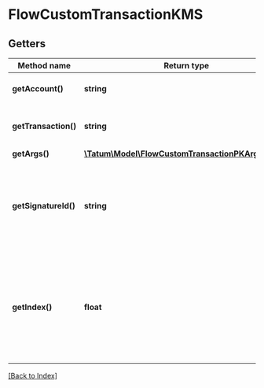# FlowCustomTransactionKMS

## Getters

Method name | Return type | Description | Notes
------------ | ------------- | ------------- | -------------
**getAccount()** | **string** | Blockchain account to send from |
**getTransaction()** | **string** | Transaction string to send to the chain. |
**getArgs()** | [**\Tatum\Model\FlowCustomTransactionPKArgsInner[]**](FlowCustomTransactionPKArgsInner.md) |  |
**getSignatureId()** | **string** | Identifier of the secret associated in signing application. Secret, or signature Id must be present. |
**getIndex()** | **float** | If signatureId is mnemonic-based, this is the index to the specific address from that mnemonic. | [optional]

[[Back to Index]](../index.md)
